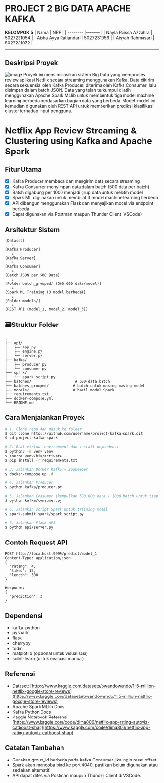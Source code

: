 # PROJECT 2 BIG DATA APACHE KAFKA 

**KELOMPOK 5**
| Nama     |                 NRP     |
| -------- |------- | 
| Nayla Raissa Azzahra     | 5027231054 |
| Aisha Ayya Ratiandari    | 5027231056 |
| Aisyah Rahmasari         | 5027231072 |

---
## Deskripsi Proyek
![image](https://github.com/user-attachments/assets/f25c3288-064e-4743-9ac3-41e9e8a43a4f)
Proyek ini mensimulasikan sistem Big Data yang memproses review aplikasi Netflix secara streaming menggunakan Kafka. Data dikirim secara sekuensial oleh Kafka Producer, diterima oleh Kafka Consumer, lalu disimpan dalam batch JSON. Data yang telah terkumpul dilatih menggunakan Apache Spark MLlib untuk membentuk tiga model machine learning berbeda berdasarkan bagian data yang berbeda. Model-model ini kemudian digunakan oleh REST API untuk memberikan prediksi klasifikasi cluster terhadap input pengguna.

# Netflix App Review Streaming & Clustering using Kafka and Apache Spark
## Fitur Utama
* [x] Kafka Producer membaca dan mengirim data secara streaming
* [x] Kafka Consumer menyimpan data dalam batch (500 data per batch)
* [x] Batch digabung per 1000 menjadi grup data untuk melatih model
* [x] Spark ML digunakan untuk membuat 3 model machine learning berbeda
* [x] API dibangun menggunakan Flask dan menyajikan model via endpoint berbeda
* [x] Dapat digunakan via Postman maupun Thunder Client (VSCode)

## Arsitektur Sistem

```
[Dataset]
   ↓
[Kafka Producer]
   ↓
[Kafka Server]
   ↓
[Kafka Consumer]
   ↓
[Batch JSON per 500 Data]
   ↓
[Folder batch_grouped/ (500.000 data/model)]
   ↓
[Spark ML Training (3 model berbeda)]
   ↓
[Folder models/]
   ↓
[REST API (model_1, model_2, model_3)]
```

## 🗃Struktur Folder

```
.
├── api/
│   ├── app.py
│   ├── engine.py
│   └── server.py
├── kafka/
│   ├── producer.py
│   └── consumer.py
├── spark/
│   └── spark_script.py
├── batches/                    # 500-data batch
├── batches_grouped/           # batch untuk masing-masing model
├── models/                    # hasil model Spark
├── requirements.txt
├── docker-compose.yml
└── README.md
```

## Cara Menjalankan Proyek

```bash
# 1. Clone repo dan masuk ke folder
$ git clone https://github.com/username/project-kafka-spark.git
$ cd project-kafka-spark

# 2. Buat virtual environment dan install dependensi
$ python3 -m venv venv
$ source venv/bin/activate
$ pip install -r requirements.txt

# 3. Jalankan Docker Kafka + Zookeeper
$ docker-compose up -d

# 4. Jalankan Producer
$ python kafka/producer.py

# 5. Jalankan Consumer (kumpulkan 500.000 data / 1000 batch untuk tiap model)
$ python kafka/consumer.py

# 6. Jalankan script Spark untuk training model
$ spark-submit spark/spark_script.py

# 7. Jalankan Flask API
$ python api/server.py
```

## Contoh Request API

```http
POST http://localhost:9999/predict/model_1
Content-Type: application/json
{
  "rating": 4,
  "likes": 15,
  "length": 300
}

Response:
{
  "prediction": 2
}
```

## Dependensi

* kafka-python
* pyspark
* flask
* cherrypy
* tqdm
* matplotlib (opsional untuk visualisasi)
* scikit-learn (untuk evaluasi manual)

## Referensi

* Dataset: [https://www.kaggle.com/datasets/bwandowando/1-5-million-netflix-google-store-reviews](https://www.kaggle.com/datasets/bwandowando/1-5-million-netflix-google-store-reviews)
* Apache Spark MLlib Docs
* Kafka Python Docs
* Kaggle Notebook Referensi: [https://www.kaggle.com/code/dima806/netflix-app-rating-autoviz-catboost-shap](https://www.kaggle.com/code/dima806/netflix-app-rating-autoviz-catboost-shap)

## Catatan Tambahan

* Gunakan group\_id berbeda pada Kafka Consumer jika ingin reset offset.
* Spark akan mencoba bind ke port 4040, pastikan belum digunakan atau sediakan alternatif.
* API dapat dites via Postman maupun Thunder Client di VSCode.

